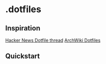 # .dotfiles

## Inspiration
[Hacker News Dotfile thread](https://news.ycombinator.com/item?id=11071754)
[ArchWiki Dotfiles](https://wiki.archlinux.org/title/Dotfiles)


## Quickstart

